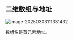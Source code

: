 ## 二维数组与地址

![image-20250303111331432](D:\Java113\IDEA\笔记\java01\assets\image-20250303111331432.png)

数组名是首元素地址。